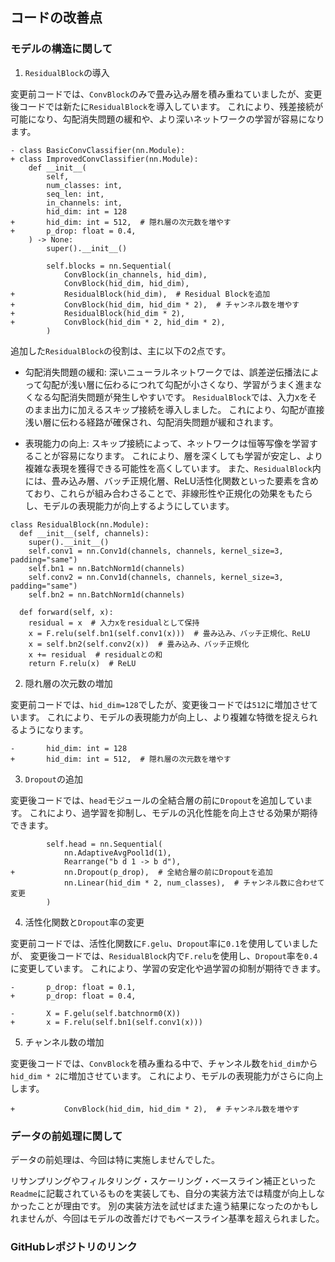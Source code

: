 ## コードの改善点

### モデルの構造に関して

1. `ResidualBlock`の導入

変更前コードでは、`ConvBlock`のみで畳み込み層を積み重ねていましたが、変更後コードでは新たに`ResidualBlock`を導入しています。
これにより、残差接続が可能になり、勾配消失問題の緩和や、より深いネットワークの学習が容易になります。

```
- class BasicConvClassifier(nn.Module):
+ class ImprovedConvClassifier(nn.Module):
    def __init__(
        self,
        num_classes: int,
        seq_len: int,
        in_channels: int,
        hid_dim: int = 128
+       hid_dim: int = 512,  # 隠れ層の次元数を増やす
+       p_drop: float = 0.4,
    ) -> None:
        super().__init__()

        self.blocks = nn.Sequential(
            ConvBlock(in_channels, hid_dim),
            ConvBlock(hid_dim, hid_dim),
+           ResidualBlock(hid_dim),  # Residual Blockを追加
+           ConvBlock(hid_dim, hid_dim * 2),  # チャンネル数を増やす
+           ResidualBlock(hid_dim * 2),
+           ConvBlock(hid_dim * 2, hid_dim * 2),
        )
```

追加した`ResidualBlock`の役割は、主に以下の2点です。

- 勾配消失問題の緩和: 深いニューラルネットワークでは、誤差逆伝播法によって勾配が浅い層に伝わるにつれて勾配が小さくなり、学習がうまく進まなくなる勾配消失問題が発生しやすいです。
`ResidualBlock`では、入力xをそのまま出力に加えるスキップ接続を導入しました。
これにより、勾配が直接浅い層に伝わる経路が確保され、勾配消失問題が緩和されます。

- 表現能力の向上: スキップ接続によって、ネットワークは恒等写像を学習することが容易になります。
これにより、層を深くしても学習が安定し、より複雑な表現を獲得できる可能性を高くしています。 
また、`ResidualBlock`内には、畳み込み層、バッチ正規化層、ReLU活性化関数といった要素を含めており、これらが組み合わさることで、非線形性や正規化の効果をもたらし、モデルの表現能力が向上するようにしています。

```
class ResidualBlock(nn.Module):
  def __init__(self, channels):
    super().__init__()
    self.conv1 = nn.Conv1d(channels, channels, kernel_size=3, padding="same")
    self.bn1 = nn.BatchNorm1d(channels)
    self.conv2 = nn.Conv1d(channels, channels, kernel_size=3, padding="same")
    self.bn2 = nn.BatchNorm1d(channels)

  def forward(self, x):
    residual = x  # 入力xをresidualとして保持
    x = F.relu(self.bn1(self.conv1(x)))  # 畳み込み、バッチ正規化、ReLU
    x = self.bn2(self.conv2(x))  # 畳み込み、バッチ正規化
    x += residual  # residualとの和
    return F.relu(x)  # ReLU
```



2. 隠れ層の次元数の増加

変更前コードでは、`hid_dim=128`でしたが、変更後コードでは`512`に増加させています。
これにより、モデルの表現能力が向上し、より複雑な特徴を捉えられるようになります。

```
-       hid_dim: int = 128
+       hid_dim: int = 512,  # 隠れ層の次元数を増やす
```

3. `Dropout`の追加

変更後コードでは、`head`モジュールの全結合層の前に`Dropout`を追加しています。
これにより、過学習を抑制し、モデルの汎化性能を向上させる効果が期待できます。

```
        self.head = nn.Sequential(
            nn.AdaptiveAvgPool1d(1),
            Rearrange("b d 1 -> b d"),
+           nn.Dropout(p_drop),  # 全結合層の前にDropoutを追加
            nn.Linear(hid_dim * 2, num_classes),  # チャンネル数に合わせて変更
        )
```

4. 活性化関数と`Dropout`率の変更

変更前コードでは、活性化関数に`F.gelu`、`Dropout`率に`0.1`を使用していましたが、
変更後コードでは、`ResidualBlock`内で`F.relu`を使用し、`Dropout`率を`0.4`に変更しています。
これにより、学習の安定化や過学習の抑制が期待できます。

```
-       p_drop: float = 0.1,
+       p_drop: float = 0.4,

-       X = F.gelu(self.batchnorm0(X))
+       x = F.relu(self.bn1(self.conv1(x)))
```

5. チャンネル数の増加

変更後コードでは、`ConvBlock`を積み重ねる中で、チャンネル数を`hid_dim`から`hid_dim * 2`に増加させています。
これにより、モデルの表現能力がさらに向上します。

```
+           ConvBlock(hid_dim, hid_dim * 2),  # チャンネル数を増やす
```

### データの前処理に関して

データの前処理は、今回は特に実施しませんでした。

リサンプリングやフィルタリング・スケーリング・ベースライン補正といった`Readme`に記載されているものを実装しても、自分の実装方法では精度が向上しなかったことが理由です。
別の実装方法を試せばまた違う結果になったのかもしれませんが、今回はモデルの改善だけでもベースライン基準を超えられました。

### GitHubレポジトリのリンク

